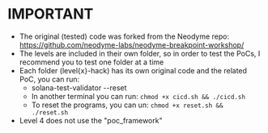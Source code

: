 # IMPORTANT
- The original (tested) code was forked from the Neodyme repo: https://github.com/neodyme-labs/neodyme-breakpoint-workshop/
- The levels are included in their own folder, so in order to test the PoCs, I recommend you to test one folder at a time
- Each folder (level{x}-hack) has its own original code and the related PoC, you can run:
	- solana-test-validator --reset
	- In another terminal you can run: `chmod +x cicd.sh && ./cicd.sh`
	- To reset the programs, you can un: `chmod +x reset.sh && ./reset.sh`
- Level 4 does not use the "poc_framework"